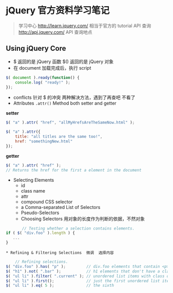 # jQuery 官方资料学习笔记

> 学习中心 <http://learn.jquery.com/> 相当于官方的 tutorial
> API 查询 <http://api.jquery.com/> API 查询地点


## Using jQuery Core

* $ 返回的是 jQuery 函数 $() 返回的是 jQuery 对象
* 在 document 加载完成后，执行 script
```javascript
$( document ).ready(function() {
    console.log( "ready!" );
});
```
* conflicts  针对 $ 的冲突  两种解决方法，遇到了再查吧 不看了
* Attributes `.attr()` Method   both setter and getter

**setter**

```javascript
$( "a" ).attr( "href", "allMyHrefsAreTheSameNow.html" );

$( "a" ).attr({
    title: "all titles are the same too!",
    href: "somethingNew.html"
});
```
**getter**

```javascript
$( "a" ).attr( "href" );
// Returns the href for the first a element in the document
```
* Selecting Elements
    * id
    * class name
    * attr
    * compound CSS selector
    * a Comma-separated List of Selectors
    * Pseudo-Selectors
    * Choosing Selectors 用对象的长度作为判断的依据，不然对象
 ```javascript
        // Testing whether a selection contains elements.
if ( $( "div.foo" ).length ) {
    ...
}
```
    * Refining & Filtering Selections  微调  选择内容

```javascript
    // Refining selections.
$( "div.foo" ).has( "p" );         // div.foo elements that contain <p> tags
$( "h1" ).not( ".bar" );           // h1 elements that don't have a class of bar
$( "ul li" ).filter( ".current" ); // unordered list items with class of current
$( "ul li" ).first();              // just the first unordered list item
$( "ul li" ).eq( 5 );              // the sixth
```
